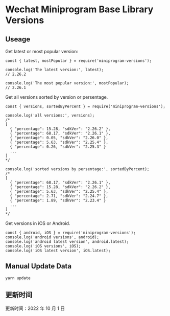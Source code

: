 
# Wechat Miniprogram Base Library Versions

## Useage

Get latest or most popular version:

```;
const { latest, mostPopular } = require('miniprogram-versions');

console.log('The latest version:', latest);
// 2.26.2

console.log('The most popular version:', mostPopular);
// 2.26.1

```

Get all versions sorted by version or persentage.

```
const { versions, sortedByPercent } = require('miniprogram-versions');

console.log('all versions:', versions);
/*
[
  { "percentage": 15.28, "sdkVer": "2.26.2" },
  { "percentage": 68.17, "sdkVer": "2.26.1" },
  { "percentage": 0.05, "sdkVer": "2.26.0" },
  { "percentage": 5.63, "sdkVer": "2.25.4" },
  { "percentage": 0.26, "sdkVer": "2.25.3" }
  ...
]
*/

console.log('sorted versions by persentage:', sortedByPercent);
/*
[
  { "percentage": 68.17, "sdkVer": "2.26.1" },
  { "percentage": 15.28, "sdkVer": "2.26.2" },
  { "percentage": 5.63, "sdkVer": "2.25.4" },
  { "percentage": 2.71, "sdkVer": "2.24.7" },
  { "percentage": 1.89, "sdkVer": "2.23.4" }
  ...
]
*/
```

Get versions in iOS or Android.

```
const { android, iOS } = require('miniprogram-versions');
console.log('android versions', android);
console.log('android latest version', android.latest);
console.log('iOS versions', iOS);
console.log('iOS latest version', iOS.latest);
```

## Manual Update Data

```
yarn update
```

## 更新时间

更新时间：2022 年 10 月 1 日
